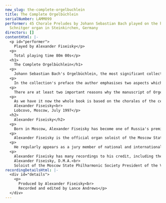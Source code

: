 ```yaml
---
new_slug: the-complete-orgelbuchlein
title: The Complete Orgelbüchlein
serialNumber: LAMM099
performer: 45 Chorale Preludes by Johann Sebastian Bach played on the historic Arp
  Schnitger organ in Steinkirchen, Germany
directors: []
contentHtml: |-
  <p id="performer">
    Played by Alexander Fiseisky</p>
  <p>
    Total playing time 80m 00s</p>
  <h1>
    The Complete Orgelbüchlein</h1>
  <p>
    Johann Sebastian Bach's Orgelbüchlein, the most significant collection of chorales in the form of the so-called small organ chorale, is one of those works which generations of organists have grown up with.</p>
  <p>
    In the collection's preface the author emphasises two aspects which he considered to be important: "...instruction..., in the execution of a chorale in many different ways" and "in such chorales as are to be found herein, the pedal is to be treated as obligatory". Though it is signed Autore Johanne Sebast. Bach, P.T. Capellae Magistro, S.P.R. Anhaltini Cotheniensis the music mostly was written earlier than his time in C=F6then, presumably in 1713-16 when Bach was at the peak of his career as an organist of Weimar court (1708-17). However, the unique role of this cycle both for interpreters of his music and for Bach himself was recognised not only because the composer managed to reach a perfect musical result and achieve the aims he had announced, but most of all because in this collection he was able to create a complete system of expressivity which allowed him to reproduce the concentrated musical interpretation of the text. Albert Schweitzer was probably the first who pointed out that in Orgelbüchlein one could find an encyclopedia with the motifs of Bach's musical vocabulary.</p>
  <p>
    There are at least two important reasons why the manuscript of Orgelbüchlein (Deutsche Staatsbibliothek, Berlin; Mus. ms. autogr. Bach P 283) which was planned out for 164 chorale arrangements was never finished. One is that Bach left his post as organist in Weimar where he was generally required to provide "regularised church music in God's honour" and during the next period (1717-23) devoted himself to other musical activities. The other "inner" reason was connected with the composer's main creative principle which did not allow him to repeat in any later composition an idea which had already been fully realised in another earlier piece. Actually in those 45 written preludes from Orgelbüchlein (not counting BWV 633 as a variant of BWV 634) Bach had already exhausted the fundamental formal possibilities of the genre of the small organ chorale.</p>
  <p>
    As we have it now the whole book is based on the chorales of the central body of Protestant church hymns which tell the story of Jesus Christ and produce a complete picture of his life. The chorale preludes of the Orgelbüchlein follow the order of the hymnal. The latest research suggests that Bach's model was an edition of the Thuringian Hymn Book of about 1675.<br>
    Alexander Fiseisky<br>
    Lobcovo, Moscow, July 1997</p>
  <h2>
    Alexander Fiseisky</h2>
  <p>
    Born in Moscow, Alexander Fiseisky has become one of Russia's premier and most influential organists and has gained strong international recognition, having played in over 30 countries and giving about a hundred recitals a year. He studied piano at the Moscow State Conservatoire under Professor Vera Gornostaeva and organ under Professor Leonid Roizman. He had further guidance and masterclasses from Wolfgang Schetelich, Leo Kremer, Daniel Roth and Jean Guillou.</p>
  <p>
    Alexander Fiseisky is the official organ soloist of the Moscow State Philharmonic Society and in this capacity he has played with many orchestras, instrumentalists and singers. A significant number of premieres of works that he has given have been dedicated to him - including compositions by Mikhail Kollontay, Vladimir Ryabov and Arif Mirzoyev. He has performed at many of the major festivals in the former USSR as well as in Washington, London, Prague, Berlin, Vienna, Copenhagen, Gdansk, Tokyo etc.</p>
  <p>
    He regularly appears as a jury member of national and international organ competitions including Calgary International Organ Festival (Canada), St. Albans International Organ Festival (United Kingdom) and Gelsenkirchen International Organ Competition (Germany). His lectures and masterclasses at the Royal Academy of Music in London and Oundle International Organ Festival (UK), Musikhochschule Vienna (Austria), Musikhochschule Hamburg (Germany), Peabody Conservatoire in Baltimore (USA) etc. established his international reputation both as a tutor and musicologist.</p>
  <p>
    Alexander Fiseisky has many recordings to his credit, including the complete organ works of J. S. Bach. He also continues to be nationally involved in organ matters in Russia, organizing a number of festivals and scientific conferences. He is strongly advocating the introduction of the best of Russian organ tradition to the West by editing an Anthology of Russian Organ Music for the publishers B=E4renreiter-Verlag (8217-8219).<br>
    Alexander Fiseisky, D.M.A.<br>
    Soloist of the Moscow State Philharmonic Society President of the V. Odoyevsky Organ Centre</p>
recordingDetailsHtml: |-
  <div id="details">
    <p>
      Produced by Alexander Fiseisky<br>
      Recorded and edited by Lance Andrews</p>
  </div>
---
```



